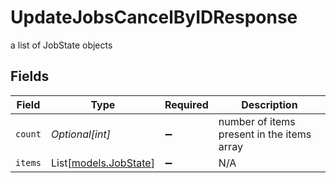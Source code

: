 # UpdateJobsCancelByIDResponse

a list of JobState objects


## Fields

| Field                                          | Type                                           | Required                                       | Description                                    |
| ---------------------------------------------- | ---------------------------------------------- | ---------------------------------------------- | ---------------------------------------------- |
| `count`                                        | *Optional[int]*                                | :heavy_minus_sign:                             | number of items present in the items array     |
| `items`                                        | List[[models.JobState](../models/jobstate.md)] | :heavy_minus_sign:                             | N/A                                            |